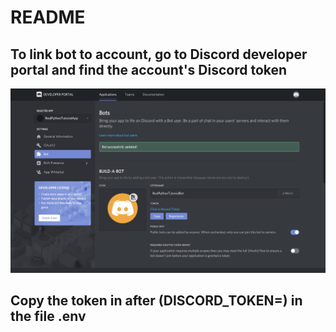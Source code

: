 # README
## To link bot to account, go to Discord developer portal and find the account's Discord token

![image info](images/discord-bot-token.png)

## Copy the token in after (DISCORD_TOKEN=) in the file .env
